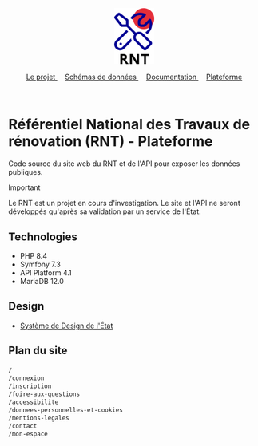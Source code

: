 <div align="center">
    <img width="80" height="auto" src="https://raw.githubusercontent.com/action-21/referentiel-national-travaux-renovation/refs/heads/main/assets/logo.svg" alt="RNT">
</div>
<p align="center">
	<a href="https://github.com/action-21/referentiel-national-travaux-renovation">
		Le projet
	</a>&nbsp;&nbsp;&nbsp;
	<a href="https://github.com/action-21/referentiel-national-travaux-renovation-schemas">
		Schémas de données
	</a>&nbsp;&nbsp;&nbsp;
	<a href="https://github.com/action-21/referentiel-national-travaux-renovation-doc">
		Documentation
	</a>&nbsp;&nbsp;&nbsp;
	<a href="https://github.com/action-21/referentiel-national-travaux-renovation-app">
		Plateforme
	</a>
</p>
<br/>

# Référentiel National des Travaux de rénovation (RNT) - Plateforme

Code source du site web du RNT et de l'API pour exposer les données publiques.

> [!IMPORTANT]  
> Le RNT est un projet en cours d'investigation. Le site et l'API ne seront développés qu'après sa validation par un service de l'État.

## Technologies

- PHP 8.4
- Symfony 7.3
- API Platform 4.1
- MariaDB 12.0

## Design

- [Système de Design de l'État](https://github.com/GouvernementFR/dsfr)

## Plan du site

```text
/
/connexion
/inscription
/foire-aux-questions
/accessibilite
/donnees-personnelles-et-cookies
/mentions-legales
/contact
/mon-espace
```
